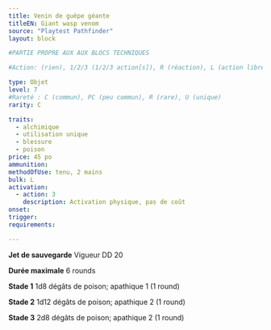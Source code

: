```yaml
---
title: Venin de guêpe géante
titleEN: Giant wasp venom
source: "Playtest Pathfinder"
layout: block

#PARTIE PROPRE AUX AUX BLOCS TECHNIQUES

#Action: (rien), 1/2/3 (1/2/3 action[s]), R (réaction), L (action libre)

type: Objet
level: 7
#Rareté : C (commun), PC (peu commun), R (rare), U (unique)
rarity: C

traits:
  - alchimique
  - utilisation unique
  - blessure
  - poison
price: 45 po
ammunition:
methodOfUse: tenu, 2 mains
bulk: L
activation: 
  - action: 3
    description: Activation physique, pas de coût
onset: 
trigger:
requirements:

---
```


**Jet de sauvegarde** Vigueur DD 20

**Durée maximale** 6 rounds

**Stade 1** 1d8 dégâts de poison; apathique 1 (1 round)

**Stade 2** 1d12 dégâts de poison; apathique 2 (1 round)

**Stade 3** 2d8 dégâts de poison; apathique 2 (1 round)